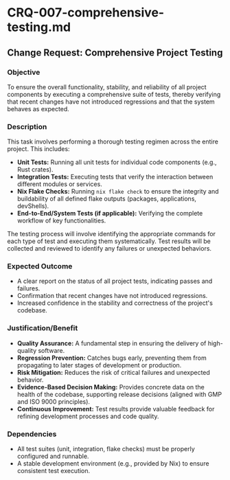 # CRQ-007-comprehensive-testing.md

## Change Request: Comprehensive Project Testing

### Objective

To ensure the overall functionality, stability, and reliability of all project components by executing a comprehensive suite of tests, thereby verifying that recent changes have not introduced regressions and that the system behaves as expected.

### Description

This task involves performing a thorough testing regimen across the entire project. This includes:

*   **Unit Tests:** Running all unit tests for individual code components (e.g., Rust crates).
*   **Integration Tests:** Executing tests that verify the interaction between different modules or services.
*   **Nix Flake Checks:** Running `nix flake check` to ensure the integrity and buildability of all defined flake outputs (packages, applications, devShells).
*   **End-to-End/System Tests (if applicable):** Verifying the complete workflow of key functionalities.

The testing process will involve identifying the appropriate commands for each type of test and executing them systematically. Test results will be collected and reviewed to identify any failures or unexpected behaviors.

### Expected Outcome

*   A clear report on the status of all project tests, indicating passes and failures.
*   Confirmation that recent changes have not introduced regressions.
*   Increased confidence in the stability and correctness of the project's codebase.

### Justification/Benefit

*   **Quality Assurance:** A fundamental step in ensuring the delivery of high-quality software.
*   **Regression Prevention:** Catches bugs early, preventing them from propagating to later stages of development or production.
*   **Risk Mitigation:** Reduces the risk of critical failures and unexpected behavior.
*   **Evidence-Based Decision Making:** Provides concrete data on the health of the codebase, supporting release decisions (aligned with GMP and ISO 9000 principles).
*   **Continuous Improvement:** Test results provide valuable feedback for refining development processes and code quality.

### Dependencies

*   All test suites (unit, integration, flake checks) must be properly configured and runnable.
*   A stable development environment (e.g., provided by Nix) to ensure consistent test execution.
